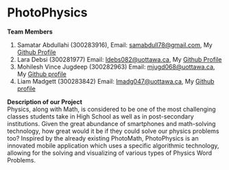 # PhotoPhysics
**Team Members**
1. Samatar Abdullahi (300283916), Email: samabdull78@gmail.com, My [Github Profile](https://github.com/samabdull78)
2. Lara Debsi (300281977) Email: ldebs082@uottawa.ca, My [Github Profile](https://github.com/LaraDebsi)
3. Mohilesh Vince Jugdeep (300282963) Email: mjugd068@uottawa.ca, My [Github profile](https://github.com/MohileshVince)
4. Liam Madgett (300283842) Email: lmadg047@uottawa.ca, My [Github profile](https://github.com/LiamMadgett)

**Description of our Project**\
Physics, along with Math, is considered to be one of the most challenging classes students take in High School as well as in post-secondary institutions. Given the great abundance of smartphones and math-solving technology, how great would it be if they could solve our physics problems too? Inspired by the already existing PhotoMath, PhotoPhysics is an innovated mobile application which uses a specific algorithmic technology, allowing for the solving and visualizing of various types of Physics Word Problems. 
